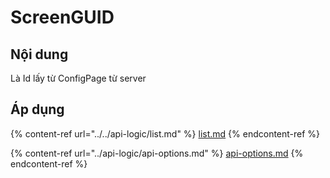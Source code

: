 # ScreenGUID

## Nội dung

Là Id lấy từ ConfigPage từ server

## Áp dụng

{% content-ref url="../../api-logic/list.md" %}
[list.md](../../api-logic/list.md)
{% endcontent-ref %}

{% content-ref url="../api-logic/api-options.md" %}
[api-options.md](../api-logic/api-options.md)
{% endcontent-ref %}

